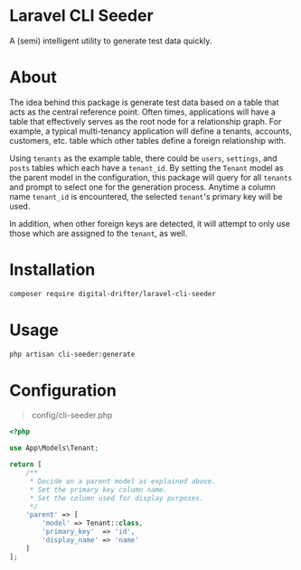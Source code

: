 # Laravel CLI Seeder

A (semi) intelligent utility to generate test data quickly.

# About

The idea behind this package is generate test data based on a table that acts as the central reference point. Often times, applications
will have a table that effectively serves as the root node for a relationship graph. For example, a typical multi-tenancy application
will define a tenants, accounts, customers, etc. table which other tables define a foreign relationship with.

Using `tenants` as the example table, there could be `users`, `settings`, and `posts` tables which each have a `tenant_id`. By setting the `Tenant` model as the
parent model in the configuration, this package will query for all `tenants` and prompt to select one for the generation process. Anytime
a column name `tenant_id` is encountered, the selected `tenant`'s primary key will be used.

In addition, when other foreign keys are detected, it will attempt to only use those which are assigned to the `tenant`, as well.

# Installation

```bash
composer require digital-drifter/laravel-cli-seeder
```

# Usage

```bash
php artisan cli-seeder:generate
```

# Configuration

> config/cli-seeder.php

```php
<?php

use App\Models\Tenant;

return [
    /**
     * Decide on a parent model as explained above.
     * Set the primary key column name.
     * Set the column used for display purposes.
     */
    'parent' => [
        'model' => Tenant::class,
        'primary_key'  => 'id',
        'display_name' => 'name'
    ]
];
```

